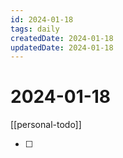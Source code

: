 ```yaml
---
id: 2024-01-18
tags: daily
createdDate: 2024-01-18
updatedDate: 2024-01-18
---
```


# 2024-01-18

[[personal-todo]]

- [ ] 

